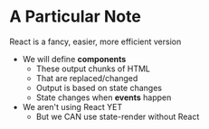 # A Particular Note

React is a fancy, easier, more efficient version
- We will define **components** 
  - These output chunks of HTML
  - That are replaced/changed 
  - Output is based on state changes
  - State changes when **events** happen
- We aren't using React YET
  - But we CAN use state-render without React
